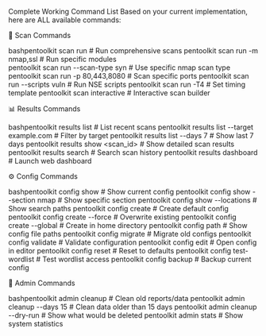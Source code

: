 Complete Working Command List
Based on your current implementation, here are ALL available commands:

🎯 Scan Commands

bashpentoolkit scan run <target>                    # Run comprehensive scans
pentoolkit scan run <target> -m nmap,ssl        # Run specific modules  
pentoolkit scan run <target> --scan-type syn    # Use specific nmap scan type
pentoolkit scan run <target> -p 80,443,8080     # Scan specific ports
pentoolkit scan run <target> --scripts vuln     # Run NSE scripts
pentoolkit scan run <target> -T4                # Set timing template
pentoolkit scan interactive                     # Interactive scan builder


📊 Results Commands

bashpentoolkit results list                        # List recent scans
pentoolkit results list --target example.com   # Filter by target
pentoolkit results list --days 7              # Show last 7 days
pentoolkit results show <scan_id>             # Show detailed scan results
pentoolkit results search <query>             # Search scan history
pentoolkit results dashboard                  # Launch web dashboard


⚙️ Config Commands

bashpentoolkit config show                        # Show current config
pentoolkit config show --section nmap         # Show specific section
pentoolkit config show --locations           # Show search paths
pentoolkit config create                      # Create default config
pentoolkit config create --force             # Overwrite existing
pentoolkit config create --global            # Create in home directory
pentoolkit config path                       # Show config file paths
pentoolkit config migrate                    # Migrate old configs
pentoolkit config validate                   # Validate configuration
pentoolkit config edit                       # Open config in editor
pentoolkit config reset                      # Reset to defaults
pentoolkit config test-wordlist              # Test wordlist access
pentoolkit config backup                     # Backup current config


🔧 Admin Commands

bashpentoolkit admin cleanup                      # Clean old reports/data
pentoolkit admin cleanup --days 15           # Clean data older than 15 days
pentoolkit admin cleanup --dry-run           # Show what would be deleted
pentoolkit admin stats                       # Show system statistics